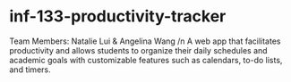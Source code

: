 # inf-133-productivity-tracker
Team Members: Natalie Lui & Angelina Wang
/n
A web app that facilitates productivity and allows students to organize their daily schedules and academic goals with customizable features such as calendars, to-do lists, and timers.
